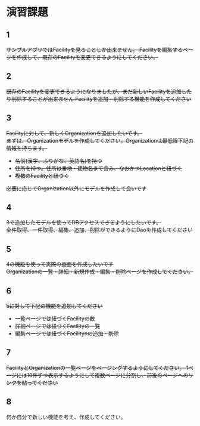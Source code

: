 # 演習課題

## 1

~~サンプルアプリではFacilityを見ることしか出来ません。
Facilityを編集するページを作成して、既存のFacilityを変更できるようにしてください。~~

## 2

~~既存のFacilityを変更できるようになりましたが、まだ新しいFacilityを追加したり削除することが出来ません
Facilityを追加・削除する機能を作成してください~~

## 3

~~Facilityに対して、新しくOrganizationを追加したいです。  
まずは、Organizationモデルを作成してください。Organizationは最低限下記の情報を持ちます。~~
 - ~~名前(漢字、ふりがな、英語名)を持つ~~
 - ~~住所を持つ。住所は番地・建物名まで含み、なおかつLocationと紐づく~~
 - ~~複数のFacilityと紐づく~~

~~必要に応じてOrganization以外にモデルを作成して良いです~~

## 4

~~3で追加したモデルを使ってDBアクセスできるようにしたいです。  
全件取得、一件取得、編集、追加、削除ができるようにDaoを作成してください~~

## 5

~~4の機能を使って実際の画面を作成したいです  
Organizationの一覧・詳細・新規作成・編集・削除ページを作成してください。~~

## 6

~~5に対して下記の機能を追加してください~~

 - ~~一覧ページでは紐づくFacilityの数~~  
 - ~~詳細ページでは紐づくFacilityの一覧~~  
 - ~~編集ページでは紐づくFacilitynの追加・削除~~

## 7

~~FacilityとOrganizationの一覧ページをページングするようにしてください。
1ページには10件ずつ表示するようにして複数ページに分割し、前後のページへのリンクを貼ってください~~

## 8

何か自分で新しい機能を考え、作成してください。  

